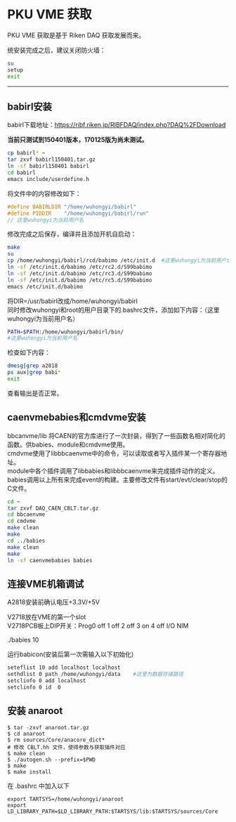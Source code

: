 <!-- PKU_VME.md --- 
;; 
;; Description: 
;; Author: Hongyi Wu(吴鸿毅)
;; Email: wuhongyi@qq.com 
;; Created: 三 9月 21 09:23:05 2016 (+0800)
;; Last-Updated: 四 2月 16 20:15:35 2017 (+0800)
;;           By: Hongyi Wu(吴鸿毅)
;;     Update #: 12
;; URL: http://wuhongyi.cn -->

# PKU VME 获取

PKU VME 获取是基于 Riken DAQ 获取发展而来。


统安装完成之后，建议关闭防火墙：

```bash
su
setup
exit
```

----

## babirl安装

babirl下载地址：https://ribf.riken.jp/RIBFDAQ/index.php?DAQ%2FDownload

**当前只测试到150401版本，170125版为尚未测试。**

```bash
cp babirl* ~
tar zxvf babirl150401.tar.gz
ln -sf babirl150401 babirl
cd babirl
emacs include/userdefine.h
```

将文件中的内容修改如下：

```cpp
#define BABIRLDIR "/home/wuhongyi/babirl"
#define PIDDIR    "/home/wuhongyi/babirl/run"
// 这里wuhongyi为当前用户名
```

修改完成之后保存，编译并且添加开机自启动：

```bash
make
su
cp /home/wuhongyi/babirl/rcd/babimo /etc/init.d  #这里wuhongyi为当前用户名
ln -sf /etc/init.d/babimo /etc/rc2.d/S99babimo
ln -sf /etc/init.d/babimo /etc/rc3.d/S99babimo
ln -sf /etc/init.d/babimo /etc/rc5.d/S99babimo
emacs /etc/init.d/babimo
```

将DIR=/usr/babirl改成/home/wuhongyi/babirl  
同时修改wuhongyi和root的用户目录下的.bashrc文件，添加如下内容：（这里wuhongyi为当前用户名）

```bash
PATH=$PATH:/home/wuhongyi/babirl/bin/
#这里wuhongyi为当前用户名
```

检查如下内容：

```bash
dmesg|grep a2818
ps aux|grep babi*
exit
```

查看输出是否正常。


## caenvmebabies和cmdvme安装

bbcanvme/lib 将CAEN的官方库进行了一次封装，得到了一些函数名相对简化的函数。供babies、module和cmdvme使用。  
cmdvme使用了libbbcaenvme中的命令，可以读取或者写入插件某一个寄存器地址。  
module中各个插件调用了libbabies和libbbcaenvme来完成插件动作的定义。  
babies调用以上所有来完成event的构建。主要修改文件有start/evt/clear/stop的C文件。


```bash
cd ~
tar zxvf DAQ_CAEN_CBLT.tar.gz
cd bbcaenvme
cd cmdvme
make clean
make
cd ../babies
make clean
make
ln -sf caenvmebabies babies
```


## 连接VME机箱调试

A2818安装前确认电压+3.3V/+5V

V2718放在VME的第一个slot  
V2718PCB板上DIP开关：Prog0    off    1    off    2    off    3    on    4    off    I/O    NIM

./babies 10



运行babicon(安装后第一次需输入以下初始化)

```bash
seteflist 10 add localhost localhost
sethdlist 0 path /home/wuhongyi/data    #这里为数据存储路径
setclinfo 0 add localhost
setclinfo 0 id  0
```



## 安装 anaroot

```shell
$ tar -zxvf anaroot.tar.gz
$ cd anaroot
$ rm sources/Core/anacore_dict*
# 修改 CBLT.hh 文件，使得参数与获取插件对应
$ make clean
$ ./autogen.sh --prefix=$PWD
$ make
$ make install
```

在 .bashrc 中加入以下

```shell
export TARTSYS=/home/wuhongyi/anaroot
export LD_LIBRARY_PATH=$LD_LIBRARY_PATH:$TARTSYS/lib:$TARTSYS/sources/Core
```



<!-- PKU_VME.md ends here -->
